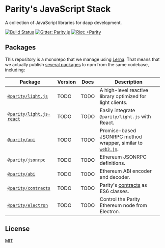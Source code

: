# Parity's JavaScript Stack

A collection of JavaScript libraries for dapp development.

[![Build Status](https://travis-ci.org/paritytech/js-libs.svg?branch=master)](https://travis-ci.org/paritytech/js-libs)
[![Gitter: Parity.js](https://img.shields.io/badge/gitter-parity.js-4AB495.svg)](https://gitter.im/paritytech/parity.js)
[![Riot: +Parity](https://img.shields.io/badge/riot-%2Bparity%3Amatrix.parity.io-orange.svg)](https://riot.im/app/#/group/+parity:matrix.parity.io)

## Packages

This repository is a monorepo that we manage using [Lerna](https://lernajs.io). That means that we actually publish [several packages](/packages) to npm from the same codebase, including:

| Package                                              | Version | Docs | Description                                                                                        |
| ---------------------------------------------------- | ------- | ---- | -------------------------------------------------------------------------------------------------- |
| [`@parity/light.js`](/packages/light.js)             | TODO    | TODO | A high-level reactive library optimized for light clients.                                         |
| [`@parity/light.js-react`](/packages/light.js-react) | TODO    | TODO | Easily integrate `@parity/light.js` with React.                                                    |
| [`@parity/api`](/packages/api)                       | TODO    | TODO | Promise-based JSONRPC method wrapper, similar to [`web3.js`](https://github.com/ethereum/web3.js). |
| [`@parity/jsonrpc`](/packages/jsonrpc)               | TODO    | TODO | Ethereum JSONRPC definitions.                                                                      |
| [`@parity/abi`](/packages/abi)                       | TODO    | TODO | Ethereum ABI encoder and decoder.                                                                  |
| [`@parity/contracts`](/packages/contracts)           | TODO    | TODO | Parity's [contracts](https://github.com/parity-contracts) as ES6 classes.                          |
| [`@parity/electron`](/packages/electron)             | TODO    | TODO | Control the Parity Ethereum node from Electron.                                                    |

## License

[MIT](/LICENSE)

